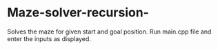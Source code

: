 # Maze-solver-recursion-
Solves the maze for given start and goal position. 
Run main.cpp file and enter the inputs as displayed.
